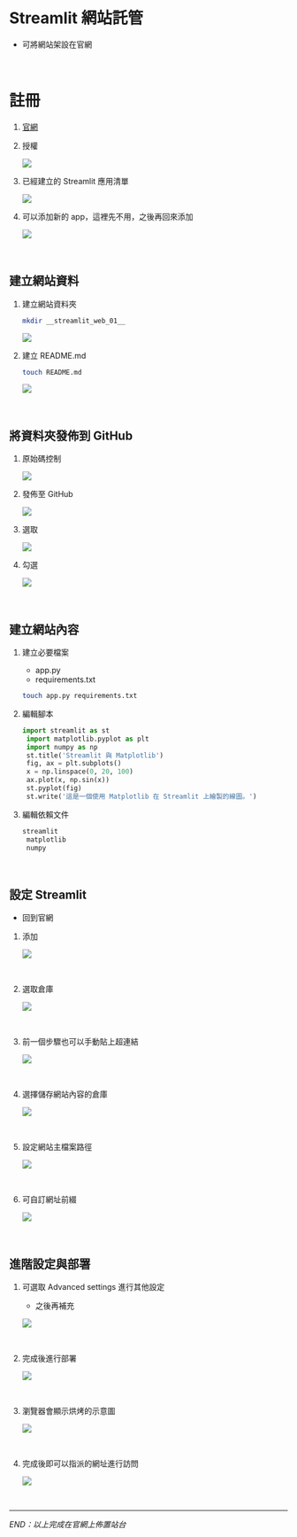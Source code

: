 # Streamlit 網站託管
- 可將網站架設在官網
  
</br>

# 註冊

1. [官網](https://streamlit.io/)


2. 授權

    ![](images/img_16.png)

3. 已經建立的 Streamlit 應用清單

    ![](images/img_17.png)


4. 可以添加新的 app，這裡先不用，之後再回來添加

    ![](images/img_18.png)

</br>

## 建立網站資料

1. 建立網站資料夾
   
   ```bash
   mkdir __streamlit_web_01__
   ```
   
   ![](images/img_19.png)

2. 建立 README.md
   
   ```bash
   touch README.md
   ```
   ![](images/img_20.png)

</br>

## 將資料夾發佈到 GitHub

1. 原始碼控制
   
   ![](images/img_21.png)

2. 發佈至 GitHub
   
   ![](images/img_22.png)

3. 選取
   
   ![](images/img_23.png)

4. 勾選
   
   ![](images/img_24.png)

</br>

## 建立網站內容

1. 建立必要檔案
   - app.py
   - requirements.txt
   
   ```bash
   touch app.py requirements.txt
   ```

2. 編輯腳本
   
   ```python
   import streamlit as st
    import matplotlib.pyplot as plt
    import numpy as np
    st.title('Streamlit 與 Matplotlib')
    fig, ax = plt.subplots()
    x = np.linspace(0, 20, 100)
    ax.plot(x, np.sin(x))
    st.pyplot(fig)
    st.write('這是一個使用 Matplotlib 在 Streamlit 上繪製的線圖。')
   ```

3. 編輯依賴文件
   
   ```bash
   streamlit
    matplotlib
    numpy
   ```

</br>

## 設定 Streamlit
- 回到官網

1. 添加
   
   ![](images/img_25.png)

</br>

2. 選取倉庫
   
   ![](images/img_26.png)

</br>

3. 前一個步驟也可以手動貼上超連結
   
   ![](images/img_27.png)

</br>

4. 選擇儲存網站內容的倉庫
   
   ![](images/img_28.png)

</br>

5. 設定網站主檔案路徑
   
   ![](images/img_29.png)

</br>

6. 可自訂網址前綴
   
   ![](images/img_31.png)


</br>

## 進階設定與部署

1. 可選取 Advanced settings 進行其他設定
   - 之後再補充
   
   ![](images/img_32.png)

</br>

2. 完成後進行部署
   
   ![](images/img_33.png)

</br>

3. 瀏覽器會顯示烘烤的示意圖
   
   ![](images/img_34.png)

</br>

4. 完成後即可以指派的網址進行訪問
   
   ![](images/img_35.png)

</br>

---
_END：以上完成在官網上佈置站台_